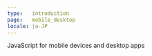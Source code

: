 ```yaml
---
type:   introduction
page:   mobile_desktop
locale: ja-JP
---
```


JavaScript for mobile devices and desktop apps